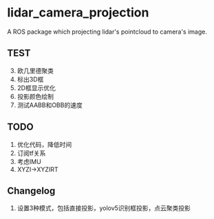 <!--
 * @Author: RemnantCloude remnantcloude@gmail.com
 * @Date: 2022-09-10 09:45:11
 * @LastEditors: RemnantCloude remnantcloude@gmail.com
 * @LastEditTime: 2022-09-26 18:37:19
 * @FilePath: /test_ws/src/lidar_camera_projection/README.md
 * @Description: 
 * 
 * Copyright (c) 2022 by RemnantCloude remnantcloude@gmail.com, All Rights Reserved. 
-->
# lidar_camera_projection
A ROS package which projecting lidar's pointcloud to camera's image.

## TEST

3. 欧几里德聚类
4. 标出3D框
5. 2D框显示优化
6. 投影颜色绘制
7. 测试AABB和OBB的速度

## TODO

1. 优化代码，降低时间
2. 订阅tf关系
3. 考虑IMU
4. XYZI->XYZIRT

## Changelog

1. 设置3种模式，包括直接投影，yolov5识别框投影，点云聚类投影